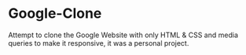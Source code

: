 # Google-Clone

Attempt to clone the Google Website with only HTML & CSS and media queries to make it responsive, it was a personal project.
